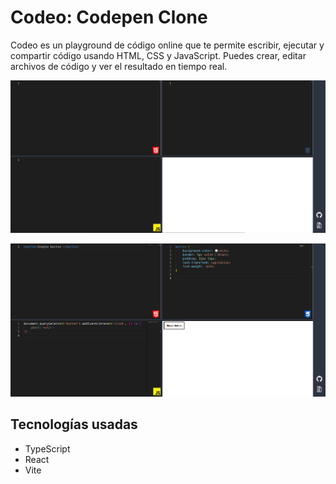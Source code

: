# Codeo: Codepen Clone
Codeo es un playground de código online que te permite escribir, ejecutar y compartir código usando HTML, CSS y JavaScript. Puedes crear, editar archivos de código y ver el resultado en tiempo real. 

![Screenshot sobre la app](https://raw.githubusercontent.com/JoseCortezz25/codepen-clone/main/Screenshot.png)


![Screenshot sobre la app en funcionamiento](https://raw.githubusercontent.com/JoseCortezz25/codepen-clone/main/Screenshot1.png)
## Tecnologías usadas
* TypeScript
* React
* Vite